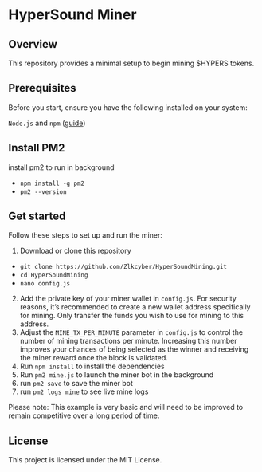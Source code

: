 # HyperSound Miner


## Overview
This repository provides a minimal setup to begin mining $HYPERS tokens.

## Prerequisites
Before you start, ensure you have the following installed on your system: 

```Node.js``` and ```npm```  ([guide](https://docs.npmjs.com/downloading-and-installing-node-js-and-npm))

## Install PM2 
install pm2 to run in background
- ```npm install -g pm2```
- ```pm2 --version```
## Get started
Follow these steps to set up and run the miner:
1. Download or clone this repository
- `git clone https://github.com/Zlkcyber/HyperSoundMining.git`
- `cd HyperSoundMining`
- `nano config.js`
2. Add the private key of your miner wallet in ```config.js```. For security reasons, it’s recommended to create a new wallet address specifically for mining. Only transfer the funds you wish to use for mining to this address.
3. Adjust the ```MINE_TX_PER_MINUTE``` parameter in ```config.js``` to control the number of mining transactions per minute. Increasing this number improves your chances of being selected as the winner and receiving the miner reward once the block is validated.
4. Run ```npm install``` to install the dependencies
5. Run ```pm2 mine.js``` to launch the miner bot in the background
6. run ```pm2 save``` to save the miner bot
7. run ```pm2 logs mine``` to see live mine logs

Please note: This example is very basic and will need to be improved to remain competitive over a long period of time.

## License

This project is licensed under the MIT License.
